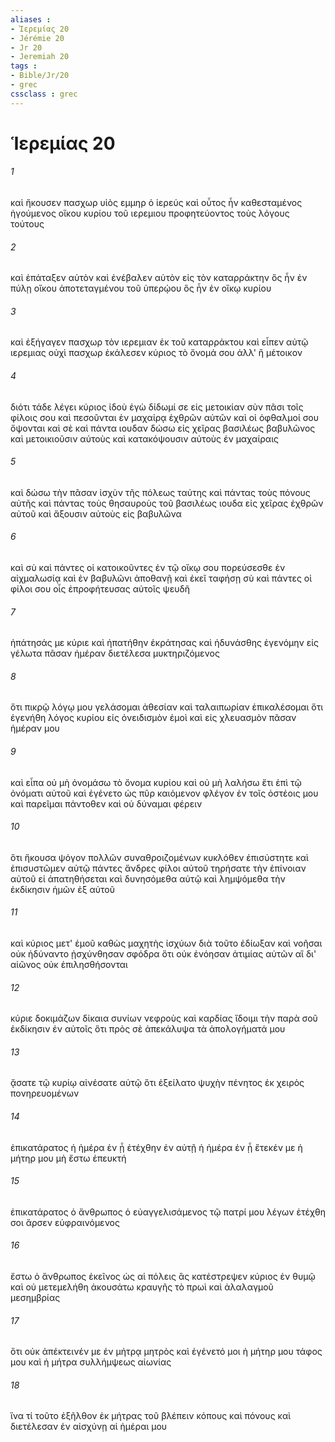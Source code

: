 ```yaml
---
aliases : 
- Ἱερεμίας 20
- Jérémie 20
- Jr 20
- Jeremiah 20
tags : 
- Bible/Jr/20
- grec
cssclass : grec
---
```


# Ἱερεμίας 20

###### 1
καὶ ἤκουσεν πασχωρ υἱὸς εμμηρ ὁ ἱερεύς καὶ οὗτος ἦν καθεσταμένος ἡγούμενος οἴκου κυρίου τοῦ ιερεμιου προφητεύοντος τοὺς λόγους τούτους
###### 2
καὶ ἐπάταξεν αὐτὸν καὶ ἐνέβαλεν αὐτὸν εἰς τὸν καταρράκτην ὃς ἦν ἐν πύλῃ οἴκου ἀποτεταγμένου τοῦ ὑπερῴου ὃς ἦν ἐν οἴκῳ κυρίου
###### 3
καὶ ἐξήγαγεν πασχωρ τὸν ιερεμιαν ἐκ τοῦ καταρράκτου καὶ εἶπεν αὐτῷ ιερεμιας οὐχὶ πασχωρ ἐκάλεσεν κύριος τὸ ὄνομά σου ἀλλ' ἢ μέτοικον
###### 4
διότι τάδε λέγει κύριος ἰδοὺ ἐγὼ δίδωμί σε εἰς μετοικίαν σὺν πᾶσι τοῖς φίλοις σου καὶ πεσοῦνται ἐν μαχαίρᾳ ἐχθρῶν αὐτῶν καὶ οἱ ὀφθαλμοί σου ὄψονται καὶ σὲ καὶ πάντα ιουδαν δώσω εἰς χεῖρας βασιλέως βαβυλῶνος καὶ μετοικιοῦσιν αὐτοὺς καὶ κατακόψουσιν αὐτοὺς ἐν μαχαίραις
###### 5
καὶ δώσω τὴν πᾶσαν ἰσχὺν τῆς πόλεως ταύτης καὶ πάντας τοὺς πόνους αὐτῆς καὶ πάντας τοὺς θησαυροὺς τοῦ βασιλέως ιουδα εἰς χεῖρας ἐχθρῶν αὐτοῦ καὶ ἄξουσιν αὐτοὺς εἰς βαβυλῶνα
###### 6
καὶ σὺ καὶ πάντες οἱ κατοικοῦντες ἐν τῷ οἴκῳ σου πορεύσεσθε ἐν αἰχμαλωσίᾳ καὶ ἐν βαβυλῶνι ἀποθανῇ καὶ ἐκεῖ ταφήσῃ σὺ καὶ πάντες οἱ φίλοι σου οἷς ἐπροφήτευσας αὐτοῖς ψευδῆ
###### 7
ἠπάτησάς με κύριε καὶ ἠπατήθην ἐκράτησας καὶ ἠδυνάσθης ἐγενόμην εἰς γέλωτα πᾶσαν ἡμέραν διετέλεσα μυκτηριζόμενος
###### 8
ὅτι πικρῷ λόγῳ μου γελάσομαι ἀθεσίαν καὶ ταλαιπωρίαν ἐπικαλέσομαι ὅτι ἐγενήθη λόγος κυρίου εἰς ὀνειδισμὸν ἐμοὶ καὶ εἰς χλευασμὸν πᾶσαν ἡμέραν μου
###### 9
καὶ εἶπα οὐ μὴ ὀνομάσω τὸ ὄνομα κυρίου καὶ οὐ μὴ λαλήσω ἔτι ἐπὶ τῷ ὀνόματι αὐτοῦ καὶ ἐγένετο ὡς πῦρ καιόμενον φλέγον ἐν τοῖς ὀστέοις μου καὶ παρεῖμαι πάντοθεν καὶ οὐ δύναμαι φέρειν
###### 10
ὅτι ἤκουσα ψόγον πολλῶν συναθροιζομένων κυκλόθεν ἐπισύστητε καὶ ἐπισυστῶμεν αὐτῷ πάντες ἄνδρες φίλοι αὐτοῦ τηρήσατε τὴν ἐπίνοιαν αὐτοῦ εἰ ἀπατηθήσεται καὶ δυνησόμεθα αὐτῷ καὶ λημψόμεθα τὴν ἐκδίκησιν ἡμῶν ἐξ αὐτοῦ
###### 11
καὶ κύριος μετ' ἐμοῦ καθὼς μαχητὴς ἰσχύων διὰ τοῦτο ἐδίωξαν καὶ νοῆσαι οὐκ ἠδύναντο ᾐσχύνθησαν σφόδρα ὅτι οὐκ ἐνόησαν ἀτιμίας αὐτῶν αἳ δι' αἰῶνος οὐκ ἐπιλησθήσονται
###### 12
κύριε δοκιμάζων δίκαια συνίων νεφροὺς καὶ καρδίας ἴδοιμι τὴν παρὰ σοῦ ἐκδίκησιν ἐν αὐτοῖς ὅτι πρὸς σὲ ἀπεκάλυψα τὰ ἀπολογήματά μου
###### 13
ᾄσατε τῷ κυρίῳ αἰνέσατε αὐτῷ ὅτι ἐξείλατο ψυχὴν πένητος ἐκ χειρὸς πονηρευομένων
###### 14
ἐπικατάρατος ἡ ἡμέρα ἐν ᾗ ἐτέχθην ἐν αὐτῇ ἡ ἡμέρα ἐν ᾗ ἔτεκέν με ἡ μήτηρ μου μὴ ἔστω ἐπευκτή
###### 15
ἐπικατάρατος ὁ ἄνθρωπος ὁ εὐαγγελισάμενος τῷ πατρί μου λέγων ἐτέχθη σοι ἄρσεν εὐφραινόμενος
###### 16
ἔστω ὁ ἄνθρωπος ἐκεῖνος ὡς αἱ πόλεις ἃς κατέστρεψεν κύριος ἐν θυμῷ καὶ οὐ μετεμελήθη ἀκουσάτω κραυγῆς τὸ πρωὶ καὶ ἀλαλαγμοῦ μεσημβρίας
###### 17
ὅτι οὐκ ἀπέκτεινέν με ἐν μήτρᾳ μητρὸς καὶ ἐγένετό μοι ἡ μήτηρ μου τάφος μου καὶ ἡ μήτρα συλλήμψεως αἰωνίας
###### 18
ἵνα τί τοῦτο ἐξῆλθον ἐκ μήτρας τοῦ βλέπειν κόπους καὶ πόνους καὶ διετέλεσαν ἐν αἰσχύνῃ αἱ ἡμέραι μου
